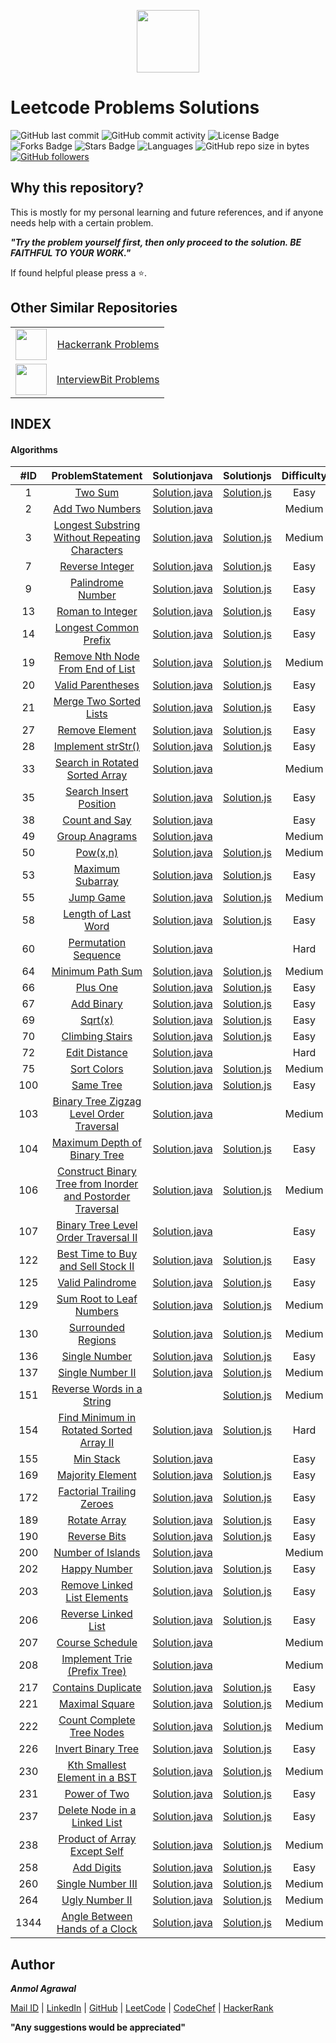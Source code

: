 <p align="center"><a href="https://leetcode.com/anmol_53/"><img src="https://upload.wikimedia.org/wikipedia/commons/thumb/0/0a/LeetCode_Logo_black_with_text.svg/1280px-LeetCode_Logo_black_with_text.svg.png" height="100px"></a></p>

# Leetcode Problems Solutions

![GitHub last commit](https://img.shields.io/github/last-commit/Anmol53/Leetcode-Problems) 
![GitHub commit activity](https://img.shields.io/github/commit-activity/y/Anmol53/Leetcode-Problems?color=ff9900)
![License Badge](https://img.shields.io/github/license/Anmol53/Leetcode-Problems)
![Forks Badge](https://img.shields.io/github/forks/Anmol53/Leetcode-Problems)
![Stars Badge](https://img.shields.io/github/stars/Anmol53/Leetcode-Problems)
![Languages](https://img.shields.io/badge/languages-java%2Cjavascript-yellow.svg)
![GitHub repo size in bytes](https://img.shields.io/github/repo-size/Anmol53/Leetcode-Problems)
[![GitHub followers](https://img.shields.io/github/followers/Anmol53?label=Follow&style=social)](https://github.com/Anmol53?tab=followers)

## Why this repository?

This is mostly for my personal learning and future references, and if anyone needs help with a certain problem.

***"Try the problem yourself first, then only proceed to the solution. BE FAITHFUL TO YOUR WORK."***

If found helpful please press a ⭐.

## Other Similar Repositories

<table>
  <tr align="center">
    <td><img src="https://hrcdn.net/hackerrank/assets/styleguide/logo_wordmark-13074b67abceb42ce8fd38bdeaac6926.svg" height="50"></td>
    <td><a href="https://github.com/Anmol53/Hackerrank-Problem-Solving">Hackerrank Problems</a></td>
  </tr>
  <tr align="center">
    <td><img src="https://assets.interviewbit.com/assets/ib_logo_svg-c7ed205b9475b598a9f652d7045054fa26b491fa95cf098569fa41ee0ac34259.svg.gz" height="50px"></td>
    <td><a href="https://github.com/Anmol53/Interviewbit-Practice">InterviewBit Problems</a></td>
  </tr>
</table>

## INDEX
#### Algorithms
|#ID|ProblemStatement|Solutionjava|Solutionjs|Difficulty|
|:---:|:---------------:|:-----------:|:---------:|:--------:|
|1|[Two Sum](https://leetcode.com/problems/two-sum)|[Solution.java](https://github.com/Anmol53/Leetcode-Problems/blob/master/Solutions%20in%20Java/TwoSum.java)|[Solution.js](https://github.com/Anmol53/Leetcode-Problems/blob/master/Solutions%20in%20Javascript/TwoSum.js)|Easy|
|2|[Add Two Numbers](https://leetcode.com/problems/add-two-numbers)|[Solution.java](https://github.com/Anmol53/Leetcode-Problems/blob/master/Solutions%20in%20Java/AddTwoNumbers.java)|[]()|Medium|
|3|[Longest Substring Without Repeating Characters](https://leetcode.com/problems/longest-substring-without-repeating-characters)|[Solution.java](https://github.com/Anmol53/Leetcode-Problems/blob/master/Solutions%20in%20Java/LongestSubstringWithoutRepeatingCharacters.java)|[Solution.js](https://github.com/Anmol53/Leetcode-Problems/blob/master/Solutions%20in%20Javascript/LongestSubstringWithoutRepeatingCharacters.js)|Medium|
|7|[Reverse Integer](https://leetcode.com/problems/reverse-integer)|[Solution.java](https://github.com/Anmol53/Leetcode-Problems/blob/master/Solutions%20in%20Java/ReverseInteger.java)|[Solution.js](https://github.com/Anmol53/Leetcode-Problems/blob/master/Solutions%20in%20Javascript/ReverseInteger.js)|Easy|
|9|[Palindrome Number](https://leetcode.com/problems/palindrome-number)|[Solution.java](https://github.com/Anmol53/Leetcode-Problems/blob/master/Solutions%20in%20Java/PalindromeNumber.java)|[Solution.js](https://github.com/Anmol53/Leetcode-Problems/blob/master/Solutions%20in%20Javascript/PalindromeNumber.js)|Easy|
|13|[Roman to Integer](https://leetcode.com/problems/roman-to-integer)|[Solution.java](https://github.com/Anmol53/Leetcode-Problems/blob/master/Solutions%20in%20Java/RomanToInteger.java)|[Solution.js](https://github.com/Anmol53/Leetcode-Problems/blob/master/Solutions%20in%20Javascript/RomanToInteger.js)|Easy|
|14|[Longest Common Prefix](https://leetcode.com/problems/longest-common-prefix)|[Solution.java](https://github.com/Anmol53/Leetcode-Problems/blob/master/Solutions%20in%20Java/LongestCommonPrefix.java)|[Solution.js](https://github.com/Anmol53/Leetcode-Problems/blob/master/Solutions%20in%20Javascript/LongestCommonPrefix.js)|Easy|
|19|[Remove Nth Node From End of List](https://leetcode.com/problems/remove-nth-node-from-end-of-list)|[Solution.java](https://github.com/Anmol53/Leetcode-Problems/blob/master/Solutions%20in%20Java/RemoveNthNodeFromEndOfList.java)|[Solution.js](https://github.com/Anmol53/Leetcode-Problems/blob/master/Solutions%20in%20Javascript/RemoveNthNodeFromEndOfList.js)|Medium|
|20|[Valid Parentheses](https://leetcode.com/problems/valid-parentheses)|[Solution.java](https://github.com/Anmol53/Leetcode-Problems/blob/master/Solutions%20in%20Java/ValidParentheses.java)|[Solution.js](https://github.com/Anmol53/Leetcode-Problems/blob/master/Solutions%20in%20Javascript/ValidParentheses.js)|Easy|
|21|[Merge Two Sorted Lists](https://leetcode.com/problems/merge-two-sorted-lists)|[Solution.java](https://github.com/Anmol53/Leetcode-Problems/blob/master/Solutions%20in%20Java/MergeTwoSortedLists.java)|[Solution.js](https://github.com/Anmol53/Leetcode-Problems/blob/master/Solutions%20in%20Javascript/MergeTwoSortedLists.js)|Easy|
|27|[Remove Element](https://leetcode.com/problems/remove-element)|[Solution.java](https://github.com/Anmol53/Leetcode-Problems/blob/master/Solutions%20in%20Java/RemoveElement.java)|[Solution.js](https://github.com/Anmol53/Leetcode-Problems/blob/master/Solutions%20in%20Javascript/RemoveElement.js)|Easy|
|28|[Implement strStr()](https://leetcode.com/problems/implement-strstr)|[Solution.java](https://github.com/Anmol53/Leetcode-Problems/blob/master/Solutions%20in%20Java/Implement_strStr().java)|[Solution.js](https://github.com/Anmol53/Leetcode-Problems/blob/master/Solutions%20in%20Javascript/Implement_strStr().js)|Easy|
|33|[Search in Rotated Sorted Array](https://leetcode.com/problems/search-in-rotated-sorted-array)|[Solution.java](https://github.com/Anmol53/Leetcode-Problems/blob/master/Solutions%20in%20Java/SearchInRotatedSortedArray.java)|[]()|Medium|
|35|[Search Insert Position](https://leetcode.com/problems/search-insert-position)|[Solution.java](https://github.com/Anmol53/Leetcode-Problems/blob/master/Solutions%20in%20Java/SearchInsertPosition.java)|[Solution.js](https://github.com/Anmol53/Leetcode-Problems/blob/master/Solutions%20in%20Javascript/SearchInsertPosition.js)|Easy|
|38|[Count and Say](https://leetcode.com/problems/count-and-say)|[Solution.java](https://github.com/Anmol53/Leetcode-Problems/blob/master/Solutions%20in%20Java/CountAndSay.java)|[]()|Easy|
|49|[Group Anagrams](https://leetcode.com/problems/group-anagrams)|[Solution.java](https://github.com/Anmol53/Leetcode-Problems/blob/master/Solutions%20in%20Java/GroupAnagrams.java)|[]()|Medium|
|50|[Pow(x,n)](https://leetcode.com/problems/powx-n)|[Solution.java](https://github.com/Anmol53/Leetcode-Problems/blob/master/Solutions%20in%20Java/Pow(x%2C%20n).java)|[Solution.js](https://github.com/Anmol53/Leetcode-Problems/blob/master/Solutions%20in%20Javascript/Pow(x%2C%20n).js)|Medium|
|53|[Maximum Subarray](https://leetcode.com/problems/maximum-subarray)|[Solution.java](https://github.com/Anmol53/Leetcode-Problems/blob/master/Solutions%20in%20Java/MaximumSubarray.java)|[Solution.js](https://github.com/Anmol53/Leetcode-Problems/blob/master/Solutions%20in%20Javascript/MaximumSubarray.js)|Easy|
|55|[Jump Game](https://leetcode.com/problems/jump-game)|[Solution.java](https://github.com/Anmol53/Leetcode-Problems/blob/master/Solutions%20in%20Java/JumpGame.java)|[Solution.js](https://github.com/Anmol53/Leetcode-Problems/blob/master/Solutions%20in%20Javascript/JumpGame.js)|Medium|
|58|[Length of Last Word](https://leetcode.com/problems/length-of-last-word)|[Solution.java](https://github.com/Anmol53/Leetcode-Problems/blob/master/Solutions%20in%20Java/LengthOfLastWord.java)|[Solution.js](https://github.com/Anmol53/Leetcode-Problems/blob/master/Solutions%20in%20Javascript/LengthOfLastWord.js)|Easy|
|60|[Permutation Sequence](https://leetcode.com/problems/permutation-sequence)|[Solution.java](https://github.com/Anmol53/Leetcode-Problems/blob/master/Solutions%20in%20Java/PermutationSequence.java)|[]()|Hard|
|64|[Minimum Path Sum](https://leetcode.com/problems/minimum-path-sum)|[Solution.java](https://github.com/Anmol53/Leetcode-Problems/blob/master/Solutions%20in%20Java/MinimumPathSum.java)|[Solution.js](https://github.com/Anmol53/Leetcode-Problems/blob/master/Solutions%20in%20Javascript/MinimumPathSum.js)|Medium|
|66|[Plus One](https://leetcode.com/problems/plus-one)|[Solution.java](https://github.com/Anmol53/Leetcode-Problems/blob/master/Solutions%20in%20Java/PlusOne.java)|[Solution.js](https://github.com/Anmol53/Leetcode-Problems/blob/master/Solutions%20in%20Javascript/PlusOne.js)|Easy|
|67|[Add Binary](https://leetcode.com/problems/add-binary)|[Solution.java](https://github.com/Anmol53/Leetcode-Problems/blob/master/Solutions%20in%20Java/AddBinary.java)|[Solution.js](https://github.com/Anmol53/Leetcode-Problems/blob/master/Solutions%20in%20Javascript/AddBinary.js)|Easy|
|69|[Sqrt(x)](https://leetcode.com/problems/sqrtx)|[Solution.java](https://github.com/Anmol53/Leetcode-Problems/blob/master/Solutions%20in%20Java/Sqrt(x).java)|[Solution.js](https://github.com/Anmol53/Leetcode-Problems/blob/master/Solutions%20in%20Javascript/Sqrt(x).js)|Easy|
|70|[Climbing Stairs](https://leetcode.com/problems/climbing-stairs)|[Solution.java](https://github.com/Anmol53/Leetcode-Problems/blob/master/Solutions%20in%20Java/ClimbingStairs.java)|[Solution.js](https://github.com/Anmol53/Leetcode-Problems/blob/master/Solutions%20in%20Javascript/ClimbingStairs.js)|Easy|
|72|[Edit Distance](https://leetcode.com/problems/edit-distance)|[Solution.java](https://github.com/Anmol53/Leetcode-Problems/blob/master/Solutions%20in%20Java/EditDistance.java)|[]()|Hard|
|75|[Sort Colors](https://leetcode.com/problems/sort-colors)|[Solution.java](https://github.com/Anmol53/Leetcode-Problems/blob/master/Solutions%20in%20Java/SortColors.java)|[Solution.js](https://github.com/Anmol53/Leetcode-Problems/blob/master/Solutions%20in%20Javascript/SortColors.js)|Medium|
|100|[Same Tree](https://leetcode.com/problems/same-tree)|[Solution.java](https://github.com/Anmol53/Leetcode-Problems/blob/master/Solutions%20in%20Java/SameTree.java)|[Solution.js](https://github.com/Anmol53/Leetcode-Problems/blob/master/Solutions%20in%20Javascript/SameTree.js)|Easy|
|103|[Binary Tree Zigzag Level Order Traversal](https://leetcode.com/problems/binary-tree-zigzag-level-order-traversal)|[Solution.java](https://github.com/Anmol53/Leetcode-Problems/blob/master/Solutions%20in%20Java/BinaryTreeZigzagLevelOrderTraversal.java)|[]()|Medium|
|104|[Maximum Depth of Binary Tree](https://leetcode.com/problems/maximum-depth-of-binary-tree)|[Solution.java](https://github.com/Anmol53/Leetcode-Problems/blob/master/Solutions%20in%20Java/MaximumDepthOfBinaryTree.java)|[Solution.js](https://github.com/Anmol53/Leetcode-Problems/blob/master/Solutions%20in%20Javascript/MaximumDepthOfBinaryTree.js)|Easy|
|106|[Construct Binary Tree from Inorder and Postorder Traversal](https://leetcode.com/problems/construct-binary-tree-from-inorder-and-postorder-traversal)|[Solution.java](https://github.com/Anmol53/Leetcode-Problems/blob/master/Solutions%20in%20Java/ConstructBinaryTreeFromInorderAndPostorderTraversal.java)|[Solution.js](https://github.com/Anmol53/Leetcode-Problems/blob/master/Solutions%20in%20Javascript/ConstructBinaryTreeFromInorderAndPostorderTraversal.js)|Medium|
|107|[Binary Tree Level Order Traversal II](https://leetcode.com/problems/binary-tree-level-order-traversal-ii)|[Solution.java](https://github.com/Anmol53/Leetcode-Problems/blob/master/Solutions%20in%20Java/BinaryTreeLevelOrderTraversal-II.java)|[]()|Easy|
|122|[Best Time to Buy and Sell Stock II](https://leetcode.com/problems/best-time-to-buy-and-sell-stock-ii)|[Solution.java](https://github.com/Anmol53/Leetcode-Problems/blob/master/Solutions%20in%20Java/BestTimeToBuyAndSellStock-II.java)|[Solution.js](https://github.com/Anmol53/Leetcode-Problems/blob/master/Solutions%20in%20Javascript/BestTimeToBuyAndSellStock-II.js)|Easy|
|125|[Valid Palindrome](https://leetcode.com/problems/valid-palindrome)|[Solution.java](https://github.com/Anmol53/Leetcode-Problems/blob/master/Solutions%20in%20Java/ValidPalindrome.java)|[Solution.js](https://github.com/Anmol53/Leetcode-Problems/blob/master/Solutions%20in%20Javascript/ValidPalindrome.js)|Easy|
|129|[Sum Root to Leaf Numbers](https://leetcode.com/problems/sum-root-to-leaf-numbers)|[Solution.java](https://github.com/Anmol53/Leetcode-Problems/blob/master/Solutions%20in%20Java/SumRootToLeafNumbers.java)|[Solution.js](https://github.com/Anmol53/Leetcode-Problems/blob/master/Solutions%20in%20Javascript/SumRootToLeafNumbers.js)|Medium|
|130|[Surrounded Regions](https://leetcode.com/problems/surrounded-regions)|[Solution.java](https://github.com/Anmol53/Leetcode-Problems/blob/master/Solutions%20in%20Java/SurroundedRegions.java)|[Solution.js](https://github.com/Anmol53/Leetcode-Problems/blob/master/Solutions%20in%20Javascript/SurroundedRegions.js)|Medium|
|136|[Single Number](https://leetcode.com/problems/single-number)|[Solution.java](https://github.com/Anmol53/Leetcode-Problems/blob/master/Solutions%20in%20Java/SingleNumber.java)|[Solution.js](https://github.com/Anmol53/Leetcode-Problems/blob/master/Solutions%20in%20Javascript/SingleNumber.js)|Easy|
|137|[Single Number II](https://leetcode.com/problems/single-number-ii)|[Solution.java](https://github.com/Anmol53/Leetcode-Problems/blob/master/Solutions%20in%20Java/SingleNumber-II.java)|[Solution.js](https://github.com/Anmol53/Leetcode-Problems/blob/master/Solutions%20in%20Javascript/SingleNumber-II.js)|Medium|
|151|[Reverse Words in a String](https://leetcode.com/problems/reverse-words-in-a-string)|[]()|[Solution.js](https://github.com/Anmol53/Leetcode-Problems/blob/master/Solutions%20in%20Javascript/ReverseWordsInAString.js)|Medium|
|154|[Find Minimum in Rotated Sorted Array II](https://leetcode.com/problems/find-minimum-in-rotated-sorted-array-ii)|[Solution.java](https://github.com/Anmol53/Leetcode-Problems/blob/master/Solutions%20in%20Java/FindMinimumInRotatedSortedArray-II.java)|[Solution.js](https://github.com/Anmol53/Leetcode-Problems/blob/master/Solutions%20in%20Javascript/FindMinimumInRotatedSortedArray-II.js)|Hard|
|155|[Min Stack](https://leetcode.com/problems/min-stack)|[Solution.java](https://github.com/Anmol53/Leetcode-Problems/blob/master/Solutions%20in%20Java/MinStack.java)|[]()|Easy|
|169|[Majority Element](https://leetcode.com/problems/majority-element)|[Solution.java](https://github.com/Anmol53/Leetcode-Problems/blob/master/Solutions%20in%20Java/MajorityElement.java)|[Solution.js](https://github.com/Anmol53/Leetcode-Problems/blob/master/Solutions%20in%20Javascript/MajorityElement.js)|Easy|
|172|[Factorial Trailing Zeroes](https://leetcode.com/problems/factorial-trailing-zeroes)|[Solution.java](https://github.com/Anmol53/Leetcode-Problems/blob/master/Solutions%20in%20Java/FactorialTrailingZeroes.java)|[Solution.js](https://github.com/Anmol53/Leetcode-Problems/blob/master/Solutions%20in%20Javascript/FactorialTrailingZeroes.js)|Easy|
|189|[Rotate Array](https://leetcode.com/problems/rotate-array)|[Solution.java](https://github.com/Anmol53/Leetcode-Problems/blob/master/Solutions%20in%20Java/RotateArray.java)|[Solution.js](https://github.com/Anmol53/Leetcode-Problems/blob/master/Solutions%20in%20Javascript/RotateArray.js)|Easy|
|190|[Reverse Bits](https://leetcode.com/problems/reverse-bits)|[Solution.java](https://github.com/Anmol53/Leetcode-Problems/blob/master/Solutions%20in%20Java/ReverseBits.java)|[Solution.js](https://github.com/Anmol53/Leetcode-Problems/blob/master/Solutions%20in%20Javascript/ReverseBits.js)|Easy|
|200|[Number of Islands](https://leetcode.com/problems/number-of-islands)|[Solution.java](https://github.com/Anmol53/Leetcode-Problems/blob/master/Solutions%20in%20Java/NumberOfIslands.java)|[]()|Medium|
|202|[Happy Number](https://leetcode.com/problems/happy-number)|[Solution.java](https://github.com/Anmol53/Leetcode-Problems/blob/master/Solutions%20in%20Java/HappyNumber.java)|[Solution.js](https://github.com/Anmol53/Leetcode-Problems/blob/master/Solutions%20in%20Javascript/HappyNumber.js)|Easy|
|203|[Remove Linked List Elements](https://leetcode.com/problems/remove-linked-list-elements)|[Solution.java](https://github.com/Anmol53/Leetcode-Problems/blob/master/Solutions%20in%20Java/RemoveLinkedListElements.java)|[Solution.js](https://github.com/Anmol53/Leetcode-Problems/blob/master/Solutions%20in%20Javascript/RemoveLinkedListElements.js)|Easy|
|206|[Reverse Linked List](https://leetcode.com/problems/reverse-linked-list)|[Solution.java](https://github.com/Anmol53/Leetcode-Problems/blob/master/Solutions%20in%20Java/ReverseLinkedList.java)|[Solution.js](https://github.com/Anmol53/Leetcode-Problems/blob/master/Solutions%20in%20Javascript/ReverseLinkedList.js)|Easy|
|207|[Course Schedule](https://leetcode.com/problems/course-schedule)|[Solution.java](https://github.com/Anmol53/Leetcode-Problems/blob/master/Solutions%20in%20Java/CourseSchedule.java)|[]()|Medium|
|208|[Implement Trie (Prefix Tree)](https://leetcode.com/problems/implement-trie-prefix-tree)|[Solution.java](https://github.com/Anmol53/Leetcode-Problems/blob/master/Solutions%20in%20Java/ImplementTrie(PrefixTree).java)|[]()|Medium|
|217|[Contains Duplicate](https://leetcode.com/problems/contains-duplicate)|[Solution.java](https://github.com/Anmol53/Leetcode-Problems/blob/master/Solutions%20in%20Java/ContainsDuplicate.java)|[Solution.js](https://github.com/Anmol53/Leetcode-Problems/blob/master/Solutions%20in%20Javascript/ContainsDuplicate.js)|Easy|
|221|[Maximal Square](https://leetcode.com/problems/maximal-square)|[Solution.java](https://github.com/Anmol53/Leetcode-Problems/blob/master/Solutions%20in%20Java/MaximalSquare.java)|[Solution.js](https://github.com/Anmol53/Leetcode-Problems/blob/master/Solutions%20in%20Javascript/MaximalSquare.js)|Medium|
|222|[Count Complete Tree Nodes](https://leetcode.com/problems/count-complete-tree-nodes)|[Solution.java](https://github.com/Anmol53/Leetcode-Problems/blob/master/Solutions%20in%20Java/CountCompleteTreeNodes.java)|[Solution.js](https://github.com/Anmol53/Leetcode-Problems/blob/master/Solutions%20in%20Javascript/CountCompleteTreeNodes.js)|Medium|
|226|[Invert Binary Tree](https://leetcode.com/problems/invert-binary-tree)|[Solution.java](https://github.com/Anmol53/Leetcode-Problems/blob/master/Solutions%20in%20Java/InvertBinaryTree.java)|[Solution.js](https://github.com/Anmol53/Leetcode-Problems/blob/master/Solutions%20in%20Javascript/InvertBinaryTree.js)|Easy|
|230|[Kth Smallest Element in a BST](https://leetcode.com/problems/kth-smallest-element-in-a-bst)|[Solution.java](https://github.com/Anmol53/Leetcode-Problems/blob/master/Solutions%20in%20Java/KthSmallestElementInA_BST.java)|[Solution.js](https://github.com/Anmol53/Leetcode-Problems/blob/master/Solutions%20in%20Javascript/KthSmallestElementInA_BST.js)|Medium|
|231|[Power of Two](https://leetcode.com/problems/power-of-two)|[Solution.java](https://github.com/Anmol53/Leetcode-Problems/blob/master/Solutions%20in%20Java/PowerOfTwo.java)|[Solution.js](https://github.com/Anmol53/Leetcode-Problems/blob/master/Solutions%20in%20Javascript/PowerOfTwo.js)|Easy|
|237|[Delete Node in a Linked List](https://leetcode.com/problems/delete-node-in-a-linked-list)|[Solution.java](https://github.com/Anmol53/Leetcode-Problems/blob/master/Solutions%20in%20Java/DeleteNodeInALinkedList.java)|[Solution.js](https://github.com/Anmol53/Leetcode-Problems/blob/master/Solutions%20in%20Javascript/DeleteNodeInALinkedList.js)|Easy|
|238|[Product of Array Except Self](https://leetcode.com/problems/product-of-array-except-self)|[Solution.java](https://github.com/Anmol53/Leetcode-Problems/blob/master/Solutions%20in%20Java/ProductOfArrayExceptSelf.java)|[Solution.js](https://github.com/Anmol53/Leetcode-Problems/blob/master/Solutions%20in%20Javascript/ProductOfArrayExceptSelf.js)|Medium|
|258|[Add Digits](https://leetcode.com/problems/add-digits)|[Solution.java](https://github.com/Anmol53/Leetcode-Problems/blob/master/Solutions%20in%20Java/AddDigits.java)|[Solution.js](https://github.com/Anmol53/Leetcode-Problems/blob/master/Solutions%20in%20Javascript/AddDigits.js)|Easy|
|260|[Single Number III](https://leetcode.com/problems/single-number-iii)|[Solution.java](https://github.com/Anmol53/Leetcode-Problems/blob/master/Solutions%20in%20Java/SingleNumber-III.java)|[Solution.js](https://github.com/Anmol53/Leetcode-Problems/blob/master/Solutions%20in%20Javascript/SingleNumber-III.js)|Medium|
|264|[Ugly Number II](https://leetcode.com/problems/ugly-number-ii)|[Solution.java](https://github.com/Anmol53/Leetcode-Problems/blob/master/Solutions%20in%20Java/UglyNumber-II.java)|[Solution.js](https://github.com/Anmol53/Leetcode-Problems/blob/master/Solutions%20in%20Javascript/UglyNumber-II.js)|Medium|
|1344|[Angle Between Hands of a Clock](https://leetcode.com/problems/angle-between-hands-of-a-clock/)|[Solution.java](https://github.com/Anmol53/Leetcode-Problems/blob/master/Solutions%20in%20Java/Angle%20Between%20Hands%20of%20a%20Clock.java)|[Solution.js](https://github.com/Anmol53/Leetcode-Problems/blob/master/Solutions%20in%20Javascript/Angle%20Between%20Hands%20of%20a%20Clock.js)|Medium|
<!--

-->
## Author
***Anmol Agrawal***

[Mail ID](mailto:anmol.ag53@gmail.com?subject=[GitHub]) | [LinkedIn](https://www.linkedin.com/in/anmol-53/) | [GitHub](https://github.com/Anmol53/) | [LeetCode](https://leetcode.com/anmol_53/) | [CodeChef](https://www.codechef.com/users/uniquecoder_) | [HackerRank](https://www.hackerrank.com/anmol_53)

**"Any suggestions would be appreciated"**
